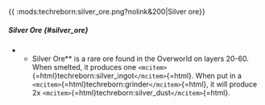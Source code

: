 {{ :mods:techreborn:silver_ore.png?nolink&200\|Silver ore}}

##### Silver Ore {#silver_ore}

-   -   Silver Ore\*\* is a rare ore found in the Overworld on layers
        20-60. When smelted, it produces one
        `<mcitem>`{=html}techreborn:silver_ingot`</mcitem>`{=html}. When
        put in a `<mcitem>`{=html}techreborn:grinder`</mcitem>`{=html},
        it will produce 2x
        `<mcitem>`{=html}techreborn:silver_dust`</mcitem>`{=html}.
